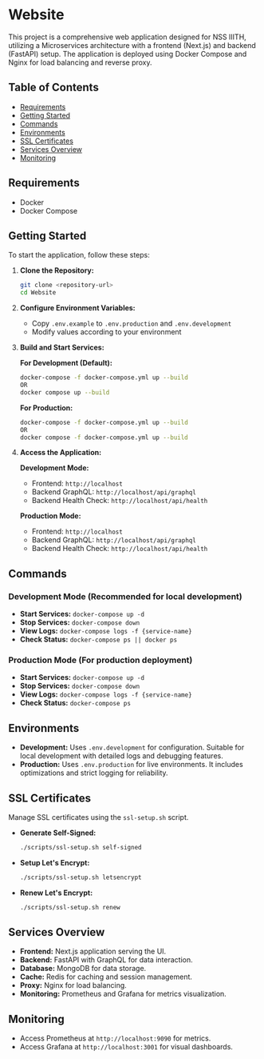 # Website

This project is a comprehensive web application designed for NSS IIITH, utilizing a Microservices architecture with a frontend (Next.js) and backend (FastAPI) setup. The application is deployed using Docker Compose and Nginx for load balancing and reverse proxy.

## Table of Contents
- [Requirements](#requirements)
- [Getting Started](#getting-started)
- [Commands](#commands)
- [Environments](#environments)
- [SSL Certificates](#ssl-certificates)
- [Services Overview](#services-overview)
- [Monitoring](#monitoring)

## Requirements
- Docker
- Docker Compose

## Getting Started
To start the application, follow these steps:

1. **Clone the Repository:**
   ```bash
   git clone <repository-url>
   cd Website
   ```

2. **Configure Environment Variables:**
   - Copy `.env.example` to `.env.production` and `.env.development`
   - Modify values according to your environment

3. **Build and Start Services:**
   
   **For Development (Default):**
   ```bash
   docker-compose -f docker-compose.yml up --build
   OR
   docker compose up --build
   ```
   
   **For Production:**
   ```bash
   docker-compose -f docker-compose.yml up --build
   OR
   docker compose -f docker-compose.yml up --build
   ```

4. **Access the Application:**
   
   **Development Mode:**
   - Frontend: `http://localhost`
   - Backend GraphQL: `http://localhost/api/graphql`
   - Backend Health Check: `http://localhost/api/health`
   
   **Production Mode:**
   - Frontend: `http://localhost`
   - Backend GraphQL: `http://localhost/api/graphql`
   - Backend Health Check: `http://localhost/api/health`

## Commands

### Development Mode (Recommended for local development)
- **Start Services:** `docker-compose up -d`
- **Stop Services:** `docker-compose down`
- **View Logs:** `docker-compose logs -f {service-name}`
- **Check Status:** `docker-compose ps || docker ps`

### Production Mode (For production deployment)
- **Start Services:** `docker-compose up -d`
- **Stop Services:** `docker-compose down`
- **View Logs:** `docker-compose logs -f {service-name}`
- **Check Status:** `docker-compose ps`

## Environments
- **Development:** Uses `.env.development` for configuration. Suitable for local development with detailed logs and debugging features.
- **Production:** Uses `.env.production` for live environments. It includes optimizations and strict logging for reliability.

## SSL Certificates
Manage SSL certificates using the `ssl-setup.sh` script.
- **Generate Self-Signed:**
  ```bash
  ./scripts/ssl-setup.sh self-signed
  ```
- **Setup Let's Encrypt:**
  ```bash
  ./scripts/ssl-setup.sh letsencrypt
  ```
- **Renew Let's Encrypt:**
  ```bash
  ./scripts/ssl-setup.sh renew
  ```

## Services Overview
- **Frontend:** Next.js application serving the UI.
- **Backend:** FastAPI with GraphQL for data interaction.
- **Database:** MongoDB for data storage.
- **Cache:** Redis for caching and session management.
- **Proxy:** Nginx for load balancing.
- **Monitoring:** Prometheus and Grafana for metrics visualization.

## Monitoring
- Access Prometheus at `http://localhost:9090` for metrics.
- Access Grafana at `http://localhost:3001` for visual dashboards.
